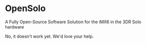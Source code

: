 # OpenSolo
A Fully Open-Source Software Solution for the iMX6 in the 3DR Solo hardware 

No, it doesn't work yet. We'd love your help. 
